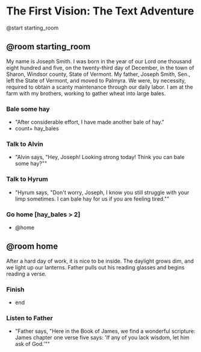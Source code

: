 # The First Vision: The Text Adventure

@start starting_room

## @room starting_room
My name is Joseph Smith. I was born in the year of our Lord one thousand eight hundred and five, on the twenty-third day of December, in the town of Sharon, Windsor county, State of Vermont. My father, Joseph Smith, Sen., left the State of Vermont, and moved to Palmyra. We were, by necessity, required to obtain a scanty maintenance through our daily labor. I am at the farm with my brothers, working to gather wheat into large bales.

### Bale some hay
- "After considerable effort, I have made another bale of hay."
- count+ hay_bales

### Talk to Alvin
- "Alvin says, "Hey, Joseph! Looking strong today! Think you can bale some hay?""

### Talk to Hyrum
- "Hyrum says, "Don't worry, Joseph, I know you still struggle with your limp sometimes. I can bale hay for us if you are feeling tired.""

### Go home [hay_bales > 2]
- @home

## @room home
After a hard day of work, it is nice to be inside. The daylight grows dim, and we light up our lanterns. Father pulls out his reading glasses and begins reading a verse.

### Finish
- end

### Listen to Father
- "Father says, "Here in the Book of James, we find a wonderful scripture: James chapter one verse five says: 'If any of you lack wisdom, let him ask of God.'""
